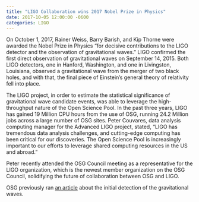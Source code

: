 ```yaml
---
title: "LIGO Collaboration wins 2017 Nobel Prize in Physics"
date: 2017-10-05 12:00:00 -0600
categories: LIGO
---
```


On October 1, 2017, Rainer Weiss, Barry Barish, and Kip Thorne were awarded the Nobel Prize in Physics “for decisive contributions to the LIGO detector and the observation of gravitational waves.” LIGO confirmed the first direct observation of gravitational waves on September 14, 2015. Both LIGO detectors, one in Hanford, Washington, and one in Livingston, Louisiana, observed a gravitational wave from the merger of two black holes, and with that, the final piece of Einstein’s general theory of relativity fell into place.

The LIGO project, in order to estimate the statistical significance of gravitational wave candidate events, was able to leverage the high-throughput nature of the Open Science Pool. In the past three years, LIGO has gained 19 Million CPU hours from the use of OSG, running 24.2 Million jobs across a large number of OSG sites. Peter Couvares, data analysis computing manager for the Advanced LIGO project, stated, “LIGO has tremendous data analysis challenges, and cutting-edge computing has been critical for our discoveries. The Open Science Pool is increasingly important to our efforts to leverage shared computing resources in the US and abroad.”

Peter recently attended the OSG Council meeting as a representative for the LIGO organization, which is the newest member organization on the OSG Council, solidifying the future of collaboration between OSG and LIGO.

OSG previously ran [an article](/news/2016/02/11/osg-helps-ligo-scientists-confirm-einsteins-last-unproven-theory.html) about the initial detection of the gravitational waves.

